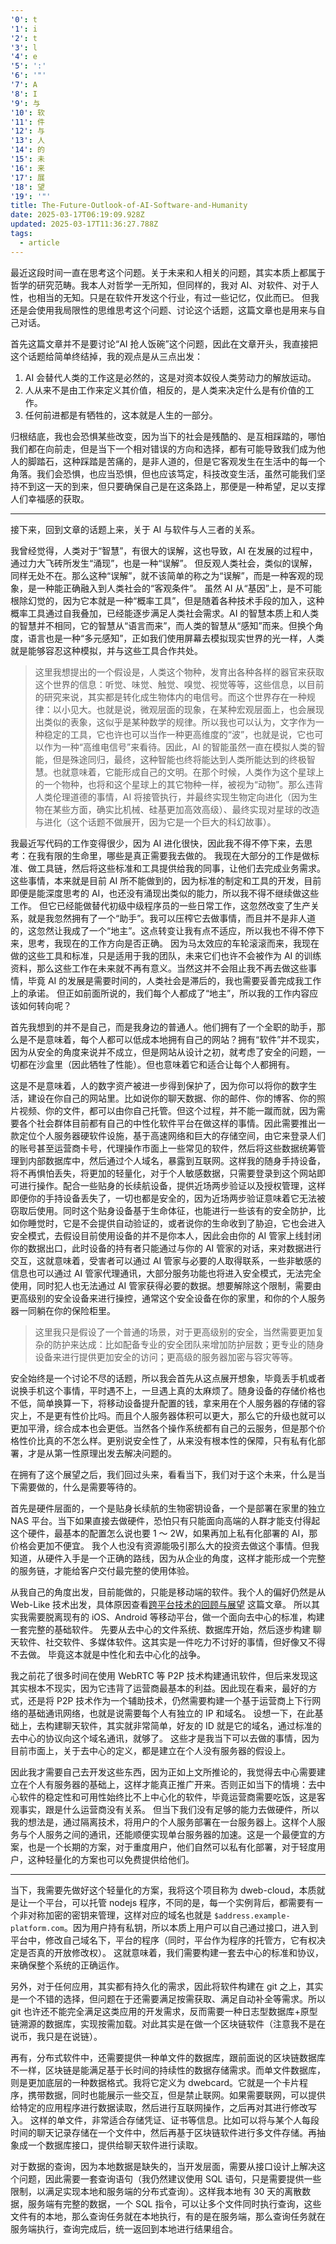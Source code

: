 ```yaml
---
'0': t
'1': i
'2': t
'3': l
'4': e
'5': ':'
'6': '"'
'7': A
'8': I
'9': 与
'10': 软
'11': 件
'12': 与
'13': 人
'14': 的
'15': 未
'16': 来
'17': 展
'18': 望
'19': '"'
title: The-Future-Outlook-of-AI-Software-and-Humanity
date: 2025-03-17T06:19:09.928Z
updated: 2025-03-17T11:36:27.788Z
tags:
  - article
---
```


最近这段时间一直在思考这个问题。关于未来和人相关的问题，其实本质上都属于哲学的研究范畴。我本人对哲学一无所知，但同样的，我对 AI、对软件、对于人性，也相当的无知。只是在软件开发这个行业，有过一些记忆，仅此而已。
但我还是会使用我局限性的思维思考这个问题、讨论这个话题，这篇文章也是用来与自己对话。

首先这篇文章并不是要讨论“AI 抢人饭碗”这个问题，因此在文章开头，我直接把这个话题给简单终结掉，我的观点是从三点出发：

1. AI 会替代人类的工作这是必然的，这是对资本奴役人类劳动力的解放运动。
2. 人从来不是由工作来定义其价值，相反的，是人类来决定什么是有价值的工作。
3. 任何前进都是有牺牲的，这本就是人生的一部分。

归根结底，我也会恐惧某些改变，因为当下的社会是残酷的、是互相踩踏的，哪怕我们都在向前走，但是当下一个相对错误的方向和选择，都有可能导致我们成为他人的脚踏石，这种踩踏是苦痛的，是非人道的，但是它客观发生在生活中的每一个角落。我们会恐惧，也应当恐惧，但也应该笃定，科技改变生活，虽然可能我们坚持不到这一天的到来，但只要确保自己是在这条路上，那便是一种希望，足以支撑人们幸福感的获取。

---

接下来，回到文章的话题上来，关于 AI 与软件与人三者的关系。

<!-- 首先我需要描述一些基本共识：

1. AI 的基础模型知晓一切 -->

我曾经觉得，人类对于“智慧”，有很大的误解，这也导致，AI 在发展的过程中，通过力大飞砖所发生“涌现”，也是一种“误解”。
但反观人类社会，类似的误解，同样无处不在。那么这种“误解”，就不该简单的称之为“误解”，而是一种客观的现象，是一种能正确融入到人类社会的“客观条件”。
虽然 AI 从“基因”上，是不可能根除幻觉的，因为它本就是一种“概率工具”，但是随着各种技术手段的加入，这种概率工具通过自我叠加，已经能逐步满足人类社会需求。AI 的智慧本质上和人类的智慧并不相同，它的智慧从“语言而来”，而人类的智慧从“感知”而来。但换个角度，语言也是一种“多元感知”，正如我们使用屏幕去模拟现实世界的光一样，人类就是能够容忍这种模拟，并与这些工具合作共处。

> 这里我想提出的一个假设是，人类这个物种，发育出各种各样的器官来获取这个世界的信息：听觉、味觉、触觉、嗅觉、视觉等等，这些信息，以目前的研究来说，其实都是转化成生物体内的电信号。而这个世界存在一种规律：以小见大。也就是说，微观层面的现象，在某种宏观层面上，也会展现出类似的表象，这似乎是某种数学的规律。所以我也可以认为，文字作为一种稳定的工具，它也许也可以当作一种更高维度的“波”，也就是说，它也可以作为一种“高维电信号”来看待。因此，AI 的智能虽然一直在模拟人类的智能，但是殊途同归，最终，这种智能也终将能达到人类所能达到的终极智慧。也就意味着，它能形成自己的文明。在那个时候，人类作为这个星球上的一个物种，也将和这个星球上的其它物种一样，被视为“动物”。那么违背人类伦理道德的事情，AI 将接管执行，并最终实现生物定向进化（因为生物在某些方面，确实比机械、硅基更加高效高级）、最终实现对星球的改造与进化（这个话题不做展开，因为它是一个巨大的科幻故事）。

我最近写代码的工作变得很少，因为 AI 进化很快，因此我不得不停下来，去思考：在我有限的生命里，哪些是真正需要我去做的。
我现在大部分的工作是做标准、做工具链，然后将这些标准和工具提供给我的同事，让他们去完成业务需求。这些事情，本来就是目前 AI 所不能做到的，因为标准的制定和工具的开发，目前即便是能深度思考的 AI，也还没有涌现出类似的能力，所以我不得不继续做这些工作。
但它已经能做替代初级中级程序员的一些日常工作，这忽然改变了生产关系，就是我忽然拥有了一个“助手”。我可以压榨它去做事情，而且并不是非人道的，这忽然让我成了一个“地主”。这点转变让我有点不适应，所以我也不得不停下来，思考，我现在的工作方向是否正确。
因为马太效应的车轮滚滚而来，我现在做的这些工具和标准，只是适用于我的团队，未来它们也许不会被作为 AI 的训练资料，那么这些工作在未来就不再有意义。当然这并不会阻止我不再去做这些事情，毕竟 AI 的发展是需要时间的，人类社会是滞后的，我也需要妥善完成我工作上的承诺。
但正如前面所说的，我们每个人都成了“地主”，所以我的工作内容应该如何转向呢？

首先我想到的并不是自己，而是我身边的普通人。他们拥有了一个全职的助手，那么是不是意味着，每个人都可以低成本地拥有自己的网站？拥有“软件”并不现实，因为从安全的角度来说并不成立，但是网站从设计之初，就考虑了安全的问题，一切都在沙盒里（因此牺牲了性能）。但也意味着它和适合让每个人都拥有。

这是不是意味着，人的数字资产被进一步得到保护了，因为你可以将你的数字生活，建设在你自己的网站里。比如说你的聊天数据、你的邮件、你的博客、你的照片视频、你的文件，都可以由你自己托管。但这个过程，并不能一蹴而就，因为需要各个社会群体目前都有自己的中性化软件平台在做这样的事情。因此需要推出一款定位个人服务器硬软件设施，基于高速网络和巨大的存储空间，由它来登录人们的账号甚至运营商卡号，代理操作市面上一些常见的软件，然后将这些数据统筹管理到内部数据库中，然后通过个人域名，暴露到互联网。这样我的随身手持设备，将不再惧怕丢失，将更加的轻量化，对于个人敏感数据，只需要登录到这个网站即可进行操作。配合一些贴身的长续航设备，提供近场两步验证以及授权管理，这样即便你的手持设备丢失了，一切也都是安全的，因为近场两步验证意味着它无法被窃取后使用。同时这个贴身设备基于生命体征，也能进行一些该有的安全防护，比如你睡觉时，它是不会提供自动验证的，或者说你的生命收到了胁迫，它也会进入安全模式，去假设目前使用设备的并不是你本人，因此会由你的 AI 管家上线封闭你的数据出口，此时设备的持有者只能通过与你的 AI 管家的对话，来对数据进行交互，这就意味着，受害者可以通过 AI 管家与必要的人取得联系，一些非敏感的信息也可以通过 AI 管家代理通讯，大部分服务功能也将进入安全模式，无法完全使用，同时犯人也无法通过 AI 管家获得必要的数据。想要解除这个限制，需要由更高级别的安全设备来进行操控，通常这个安全设备在你的家里，和你的个人服务器一同躺在你的保险柜里。

> 这里我只是假设了一个普通的场景，对于更高级别的安全，当然需要更加复杂的防护来达成：比如配备专业的安全团队来增加防护层数；更专业的随身设备来进行提供更加安全的访问；更高级的服务器加密与容灾等等。

安全始终是一个讨论不尽的话题，所以我会首先从这点展开想象，毕竟丢手机或者说换手机这个事情，平时遇不上，一旦遇上真的太麻烦了。随身设备的存储价格也不低，简单换算一下，将移动设备提升配置的钱，拿来用在个人服务器的存储的容灾上，不是更有性价比吗。而且个人服务器体积可以更大，那么它的升级也就可以更加平滑，综合成本也会更低。当然各个操作系统都有自己的云服务，但是那个价格性价比真的不怎么样。更别说安全性了，从来没有根本性的保障，只有私有化部署，才是从第一性原理出发去解决问题的。

在拥有了这个展望之后，我们回过头来，看看当下，我们对于这个未来，什么是当下需要做的，什么是需要等待的。

首先是硬件层面的，一个是贴身长续航的生物密钥设备，一个是部署在家里的独立 NAS 平台。当下如果直接去做硬件，恐怕只有只能面向高端的人群才能支付得起这个硬件，最基本的配置怎么说也要 1 ～ 2W，如果再加上私有化部署的 AI，那价格会更加不便宜。
我个人也没有资源能吸引那么大的投资去做这个事情。但我知道，从硬件入手是一个正确的路线，因为从企业的角度，这样才能形成一个完整的服务链，才能给客户交付最完整的使用体验。

从我自己的角度出发，目前能做的，只能是移动端的软件。我个人的偏好仍然是从 Web-Like 技术出发，具体原因查看[跨平台技术的回顾与展望](./Review-and-prospect-of-cross-platform-technology.md) 这篇文章。
所以其实我需要脱离现有的 iOS、Android 等移动平台，做一个面向去中心的标准，构建一套完整的基础软件。
先要从去中心的文件系统、数据库开始，然后逐步构建 聊天软件、社交软件、多媒体软件。这其实是一件吃力不讨好的事情，但好像又不得不去做。
毕竟这本就是中性化和去中心化的战争。

我之前花了很多时间在使用 WebRTC 等 P2P 技术构建通讯软件，但后来发现这其实根本不现实，因为它违背了运营商最基本的利益。因此现在看来，最好的方式，还是将 P2P 技术作为一个辅助技术，仍然需要构建一个基于运营商上下行网络的基础通讯网络，也就是说需要每个人有独立的 IP 和域名。
设想一下，在此基础上，去构建聊天软件，其实就非常简单，好友的 ID 就是它的域名，通过标准的去中心的协议向这个域名通讯，就够了。
这些才是我当下可以去做的事情，因为目前市面上，关于去中心的定义，都是建立在个人没有服务器的假设上。

因此我才需要自己去开发这些东西，因为正如上文所推论的，我觉得去中心需要建立在个人有服务器的基础上，这样才能真正推广开来。否则正如当下的情境：去中心软件的稳定性和可用性始终比不上中心化的软件，毕竟运营商需要吃饭，这是客观事实，跟是什么运营商没有关系。
但当下我们没有足够的能力去做硬件，所以我的想法是，通过隔离技术，将用户的个人服务部署在一台服务器上。这样个人服务与个人服务之间的通讯，还能顺便实现单台服务器的加速。这是一个最便宜的方案，也是一个长期的方案，对于重度用户，他们自然可以私有化部署，对于轻度用户，这种轻量化的方案也可以免费提供给他们。

---

当下，我需要先做好这个轻量化的方案，我将这个项目称为 dweb-cloud，本质就是让一个平台，可以托管 nodejs 程序，不同的是，每一个实例背后，都需要有一个非对称加密的密钥来管理，这样对应的域名也就是 `$address.example-platform.com`。因为用户持有私钥，所以本质上用户可以自己通过接口，进入到平台中，修改自己域名下，平台的程序（同时，平台作为程序的托管方，它有权决定是否真的开放修改权）。
这就意味着，我们需要构建一套去中心的标准和协议，来确保整个系统的正确运作。

另外，对于任何应用，其实都有持久化的需求，因此将软件构建在 git 之上，其实是一个不错的选择，但问题在于还需要满足按需获取、满足自动补全等需求。所以 git 也许还不能完全满足这类应用的开发需求，反而需要一种日志型数据库+原型链溯源的数据库，实现按需加载。对此其实是在做一个区块链软件（注意我不是在说币，我只是在说链）。

再有，分布式软件中，还需要提供一种单文件的数据库，跟前面说的区块链数据库不一样，区块链是能满足基于长时间的持续性的数据存储需求。而单文件数据库，则是更加底层的一种数据格式。我将它定义为 dwebcard。它就是一个卡片程序，携带数据，同时也能展示一些交互，但是禁止联网。如果需要联网，可以提供给特定的应用程序进行数据读取，然后进行互联网操作，之后再对其进行修改写入。
这样的单文件，非常适合存储凭证、证书等信息。比如可以将与某个人每段时间的聊天记录存储在一个文件中，然后再基于区块链软件进行多文件存储。再抽象成一个数据库接口，提供给聊天软件进行读取。

对于数据的查询，因为本地数据是缺失的，当开发层面，需要从接口设计上解决这个问题，因此需要一套查询语句（我仍然建议使用 SQL 语句，只是需要提供一些限制，以满足实现本地和服务端的分布式查询）。这样我本地有 30 天的离散数据，服务端有完整的数据，一个 SQL 指令，可以让多个文件同时执行查询，这些文件有的本地，那么查询任务就在本地执行，有的是在服务端，那么查询任务就在服务端执行，查询完成后，统一返回到本地进行结果组合。
